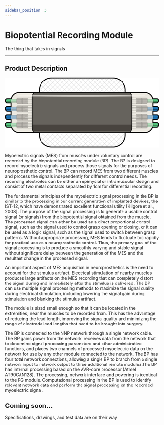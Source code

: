 ```yaml
---
sidebar_position: 3
---
```


# Biopotential Recording Module

The thing that takes in signals

---

## Product Description

![image](./img/bp.png)

Myoelectric signals (MES) from muscles under voluntary control are recorded by the biopotential recording module (BP). The BP is designed to record myoelectric signals and process those signals for the purposes of neuroprosthetic control. The BP can record MES from two different muscles and process the signals independently for different control needs. The recording electrodes can be either an epimysial or intramuscular design and consist of two metal contacts separated by 1cm for differential recording.

The fundamental principles of the myoelectric signal processing in the BP is similar to the processing in our current generation of implanted devices, the IST-12, which have demonstrated excellent functional utility [Kilgore et al., 2008].  The purpose of the signal  processing is to generate a usable control signal (or signals) from the biopotential signal  obtained from the muscle.  The processed signal can either be used as a direct proportional control signal, such as the signal used to control grasp opening or closing, or it can be used as a logic signal, such as the signal used to switch between grasp patterns.  Without appropriate processing, MES tends to fluctuate too rapidly for practical use as a neuroprosthetic control. Thus, the primary goal of the signal processing is to produce a smoothly varying and stable signal without significant delay between the generation of the MES and the resultant change in the processed signal.  

An important aspect of MES acquisition in neuroprosthetics is the need to account for the stimulus artifact. Electrical stimulation of nearby muscles produces large artifacts on the MES recording that can completely distort the signal during and immediately after the stimulus is delivered. The BP can use multiple signal processing methods to maximize the signal quality during electrical stimulation, including lowering the signal gain during stimulation and blanking the stimulus artifact.

The module is sized small enough so that it can be located in the extremities, near the muscles to be recorded from. This has the advantage of reducing the lead length, improving the signal quality and minimizing the range of electrode lead lengths that need to be brought into surgery. 

The BP is connected to the NNP network through a single network cable.  The BP gains power from the network, receives data from the network that to determine signal processing parameters and other administrative functions, and places two channels of processed myoelectric data on the network for use by any other module connected to the network. The BP has four total network connections, allowing a single BP to branch from a single network input to network output to three additional remote modules.The BP has internal processing based on the AVR-core processor (Atmel AT90CAN128).  The processing, network interface and powering is identical to the PG module. Computational processing in the BP is used to identify relevant network data and perform the signal processing on the recorded myoelectric signal.  

## Coming soon...

Specifications, drawings, and test data are on their way
